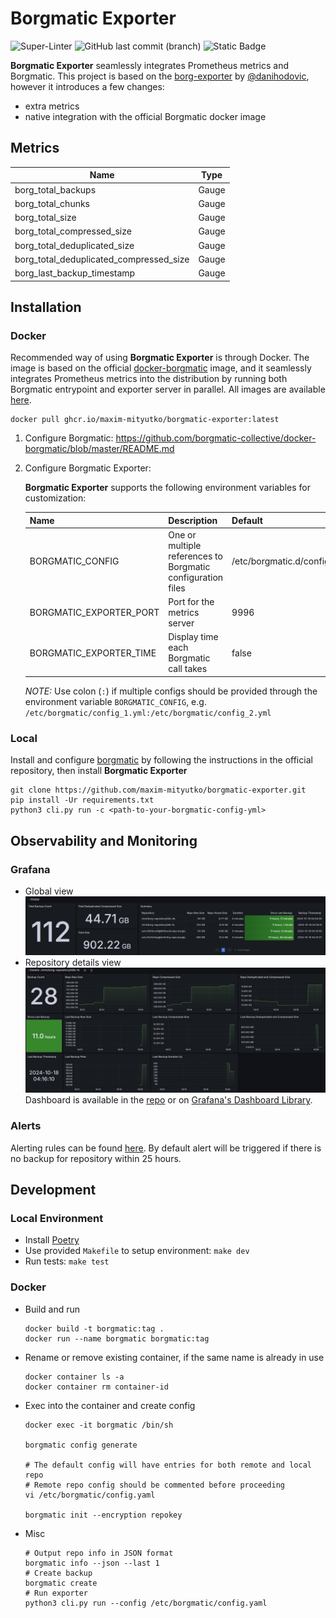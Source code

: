 # Borgmatic Exporter
![Super-Linter](https://github.com/maxim-mityutko/borgmatic-exporter/actions/workflows/build.yml/badge.svg)
![GitHub last commit (branch)](https://img.shields.io/github/last-commit/maxim-mityutko/borgmatic-exporter/master)
![Static Badge](https://img.shields.io/badge/Borgmatic%20Image-v1.8.13-blue)


**Borgmatic Exporter** seamlessly integrates Prometheus metrics and Borgmatic. This project is based on
the [borg-exporter](https://github.com/danihodovic/borg-exporter) by [@danihodovic](https://github.com/danihodovic),
however it introduces a few changes:

- extra metrics
- native integration with the official Borgmatic docker image

## Metrics
| Name                                    | Type  |
|-----------------------------------------|-------|
| borg_total_backups                      | Gauge |
| borg_total_chunks                       | Gauge |
| borg_total_size                         | Gauge |
| borg_total_compressed_size              | Gauge |
| borg_total_deduplicated_size            | Gauge |
| borg_total_deduplicated_compressed_size | Gauge |
| borg_last_backup_timestamp              | Gauge |

## Installation
### Docker
Recommended way of using **Borgmatic Exporter** is through Docker. The image 
is based on the official [docker-borgmatic](https://github.com/borgmatic-collective/docker-borgmatic)
image, and it seamlessly integrates Prometheus metrics into the distribution by running both Borgmatic 
entrypoint and exporter server in parallel. All images are available 
[here](https://github.com/maxim-mityutko/borgmatic-exporter/pkgs/container/borgmatic-exporter).

```shell
docker pull ghcr.io/maxim-mityutko/borgmatic-exporter:latest
```

1. Configure Borgmatic: https://github.com/borgmatic-collective/docker-borgmatic/blob/master/README.md
2. Configure Borgmatic Exporter:

    **Borgmatic Exporter** supports the following environment variables for customization:

    | Name                    | Description                                                 | Default                     |
    |-------------------------|-------------------------------------------------------------|-----------------------------|
    | BORGMATIC_CONFIG        | One or multiple references to Borgmatic configuration files | /etc/borgmatic.d/config.yml |
    | BORGMATIC_EXPORTER_PORT | Port for the metrics server                                 | 9996                        |
    | BORGMATIC_EXPORTER_TIME | Display time each Borgmatic call takes                      | false                       |

    *NOTE:* Use colon (`:`) if multiple configs should be provided through the environment variable `BORGMATIC_CONFIG`,
    e.g. `/etc/borgmatic/config_1.yml:/etc/borgmatic/config_2.yml`

### Local
Install and configure [borgmatic](https://github.com/witten/borgmatic) by following the instructions in the 
official repository, then install **Borgmatic Exporter**
```shell
git clone https://github.com/maxim-mityutko/borgmatic-exporter.git
pip install -Ur requirements.txt
python3 cli.py run -c <path-to-your-borgmatic-config-yml>
```

## Observability and Monitoring
### Grafana
* Global view
![dashboard.png](observability%2Fdashboard-global.png)
* Repository details view
![dashboard.png](observability%2Fdashboard-details.png)
Dashboard is available in the [repo](/observability/grafana-dashboard.json) or on 
[Grafana's Dashboard Library](https://grafana.com/grafana/dashboards/20334).

### Alerts
Alerting rules can be found [here](observability%2Fprometheus-alert.yaml). By default alert will
be triggered if there is no backup for repository within 25 hours.

## Development

### Local Environment

* Install [Poetry](https://python-poetry.org)
* Use provided `Makefile` to setup environment: `make dev`
* Run tests: `make test`

### Docker
* Build and run
    ```shell
    docker build -t borgmatic:tag .
    docker run --name borgmatic borgmatic:tag
    ```
* Rename or remove existing container, if the same name is already in use
    ```shell
    docker container ls -a
    docker container rm container-id
    ```
* Exec into the container and create config
    ```shell
    docker exec -it borgmatic /bin/sh
    
    borgmatic config generate
    
    # The default config will have entries for both remote and local repo
    # Remote repo config should be commented before proceeding
    vi /etc/borgmatic/config.yaml
    
    borgmatic init --encryption repokey
    ```
* Misc
    ```shell
    # Output repo info in JSON format
    borgmatic info --json --last 1
    # Create backup
    borgmatic create
    # Run exporter
    python3 cli.py run --config /etc/borgmatic/config.yaml
    ```
